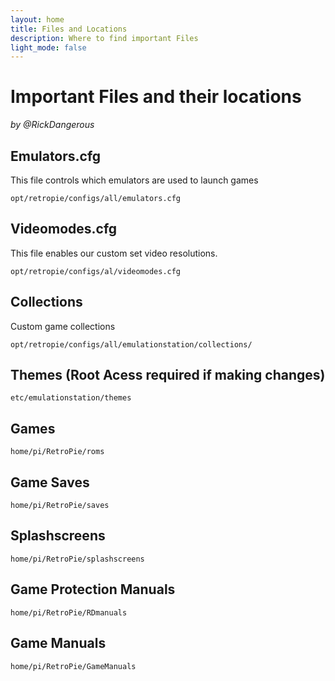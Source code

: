 ```yaml
---
layout: home
title: Files and Locations
description: Where to find important Files
light_mode: false
---
```


# Important Files and their locations
_by @RickDangerous_

## Emulators.cfg
This file controls which emulators are used to launch games

``` opt/retropie/configs/all/emulators.cfg ```

## Videomodes.cfg
This file enables our custom set video resolutions.

``` opt/retropie/configs/al/videomodes.cfg ```

## Collections
Custom game collections

``` opt/retropie/configs/all/emulationstation/collections/ ```

## Themes (Root Acess required if making changes)

``` etc/emulationstation/themes ```

## Games

``` home/pi/RetroPie/roms ```

## Game Saves

``` home/pi/RetroPie/saves ```

## Splashscreens

``` home/pi/RetroPie/splashscreens ```

## Game Protection Manuals

``` home/pi/RetroPie/RDmanuals ```

## Game Manuals
``` home/pi/RetroPie/GameManuals ```
